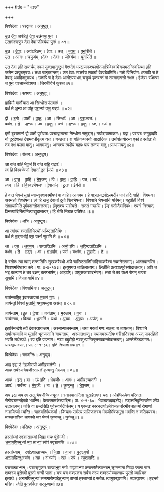 +++
title = "१३७"

+++


विश्वेदेवाः। भरद्वाजः। अनुष्टुप्।

उ॒त दे॑वा॒ अव॑हितं॒ देवा॒ उन्न॑यथा॒ पुनः॑ ।  
उ॒ताग॑श्च॒क्रुषं॑ देवा॒ देवा॑ जी॒वय॑था॒ पुनः॑ ॥ ०१॥

उ॒त । दे॒वाः॒ । अव॑ऽहितम् । देवाः॑ । उत् । न॒य॒थ॒ । पुन॒रिति॑ ।  
उ॒त । आगः॑ । च॒क्रुष॑म् ।दे॒वाः॒ । देवाः॑ । जी॒वय॑थ । पुन॒रिति॑ ॥

उत देवा इति सप्तर्चम् नवमं सुक्तमानुष्टुभं वैश्वदेवं भरद्वाजकश्यपगोतमात्रिविश्वामित्रजमदग्निवसिष्था इति क्रमेन प्रत्युचमृषयः। तथा चानुक्रान्तम्। उत देवाः सप्तर्षय एकार्चा वैश्वदेवमिति। गतो विनियोगः॥उतापि च हे देवाह् अवहितमुन्नयथ। उतापि च हे देवाः आगोऽपराधम् चक्रुषं कृतवन्तं मां तस्मादागसो रक्षत। हे देवाः रक्षित्वा च पुनः पश्चाज्जीवयथ। चिरजीविनं कुरुत॥१॥

विश्वेदेवाः। कश्यपः। अनुष्टुप्।

द्वावि॒मौ वातौ॑ वात॒ आ सिन्धो॒रा प॑रा॒वतः॑ ।  
दक्षं॑ ते अ॒न्य आ वा॑तु॒ परा॒न्यो वा॑तु॒ यद्रपः॑ ॥ ०२॥

द्वौ । इ॒मौ । वातौ॑ । वा॒तः॒ । आ । सिन्धोः॑ । आ । प॒रा॒ऽवतः॑ ।  
दक्ष॑म् । ते॒ । अ॒न्यः । आ । वा॒तु॒ । परा॑ । अ॒न्यः । वा॒तु॒ । यत् । रपः॑ ॥

इमौ दृश्यमानौ द्वौ वातौ पुरोवातः पश्चाद्वातश्चा सिन्धोरा समुद्रात्। मर्यादायामाकारः। यद्वा। परावतः समुद्रादपि यो दूरदेशस्तं देशमवधीकृत्य वातः। गच्छतः। वा गतिगन्धनयोः आदादिकः। तयोर्वातयोरन्य एको हे स्तोतः ते तव दक्षं बलमा वातु। आगमयतु। अन्यश्च त्वदीयं यद्रपः पापं तत्नरा वातु। प्राअगमयतु॥२॥

विश्वेदेवाः। गोतमः। अनुष्टुप्।

आ वा॑त वाहि भेष॒जं वि वा॑त वाहि॒ यद्रपः॑ ।  
त्वं हि वि॒श्वभे॑षजो दे॒वानां॑ दू॒त ईय॑से ॥ ०३॥

आ । वा॒त॒ । वा॒हि॒ । भे॒ष॒जम् । वि । वा॒त॒ । वा॒हि॒ । यत् । रपः॑ ।  
त्वम् । हि । वि॒श्वऽभे॑षजः । दे॒वाना॑म् । दू॒तः । ईय॑से ॥

हे वात भेषजं सुखं व्याध्युपशमनमौषधं वा वाहि। आगमय। हे वाअतयद्रपोऽस्मदीयं पापं तद्वि वाहि। विगमय। अस्मत्तो विश्लेषय। त्वं हि खलु देवानां दूतो विश्वभेषजः। विश्वानि भेषजानि यस्मिन्। बहुव्रीहौ विश्वं संज्ञायामिति पूर्वपदान्तोदात्तत्वम्। ईदृशश्च सन्नीयसे। सततं गच्छसि। ईङ् गतौ दैवादिकः। श्यनो नित्त्वात् ञ्नित्यादिर्नित्यमित्याद्युदात्तत्वम्। हि चेति निघात प्रतिषेधः॥३॥

विश्वेदेवाः। अत्रिः। अनुष्टुप्।

आ त्वा॑गमं॒ शन्ता॑तिभि॒रथो॑ अरि॒ष्टता॑तिभिः ।  
दक्षं॑ ते भ॒द्रमाभा॑र्षं॒ परा॒ यक्ष्मं॑ सुवामि ते ॥ ०४॥

आ । त्वा॒ । अ॒ग॒म॒म् । शन्ता॑तिऽभिः । अथो॒ इति॑ । अ॒रि॒ष्टता॑तिऽभिः ।  
दक्ष॑म् । ते॒ । भ॒द्रम् । आ । अ॒भा॒र्ष॒म् । परा॑ । यक्ष्म॑म् । सु॒वा॒मि॒ । ते॒ ॥

हे स्तोतः त्वा त्वाम् शन्तातिभिः सुखकरैरथो अपि चारिष्टतातिभिरहिंसाकरैश्च रक्शनैरागमम्। आगतवानस्मि। शिवशमरिष्टस्य करे। पा. ४-४-१४३। इत्युभयत्र तातिल्प्रत्ययः। लितीति प्रत्ययात्पूर्वस्योदात्तत्वम्। अपि च भद्रं कल्याणं ते तव दक्षम् बलमभार्षम्। आहार्षम्। वायुसकाशादानैषम्। तथा ते तव यक्ष्मं रोगम् च परा सुवामि। विनाशयामि॥४॥

विश्वेदेवाः। विश्वामित्रः। अनुष्टुप्।

त्राय॑न्तामि॒ह दे॒वास्त्राय॑तां म॒रुतां॑ ग॒णः ।  
त्राय॑न्तां॒ विश्वा॑ भू॒तानि॒ यथा॒यम॑र॒पा अस॑त् ॥ ०५॥

त्राय॑न्ताम् । इ॒ह । दे॒वाः । त्राय॑ताम् । म॒रुता॑म् । ग॒णः ।  
त्राय॑न्ताम् । विश्वा॑ । भू॒तानि॑ । यथा॑ । अ॒यम् । अ॒र॒पाः । अस॑त् ॥

इहास्मिन्देशे सर्वे देवास्त्रायन्ताम्। अस्मान्पालयन्ताम्। तथा मरुतां गणः सङ्घः स त्रायताम्। विश्वानि सर्वान्यन्यानि च भुतानि भूतजातानि त्रायन्ताम्। अस्मान्रक्षन्तु। यथायमस्मदीयः शरीरादिररपा असत् पापरहितो भवति तथेत्यर्थः। रप इति पापनाम। नञा बहुव्रीहौ नञ्सुभ्यामित्युत्तरपदान्तोदात्तत्वम्। अस्तेर्लेट्यडागमः। यावद्यथाभ्याम्। पा. ८-१-३६। इति निघाताभावः॥५॥

विश्वेदेवाः। जमदग्निः। अनुष्टुप्।

आप॒ इद्वा उ॑ भेष॒जीरापो॑ अमीव॒चात॑नीः ।  
आपः॒ सर्व॑स्य भेष॒जीस्तास्ते॑ कृण्वन्तु भेष॒जम् ॥ ०६॥

आपः॑ । इत् । वा॒ । ऊं॒ इति॑ । भे॒ष॒जीः । आपः॑ । अ॒मी॒व॒ऽचात॑नीः ।  
आपः॑ । सर्व॑स्य । भे॒ष॒जीः । ताः । ते॒ । कृ॒ण्व॒न्तु॒ । भे॒ष॒जम् ॥

अप इद्वा अप एव खलु भेषजीर्भेषजभूताः। स्नानपानादिना सुखहेतवः। यद्वा। ओषधिरूपेण परिणता रोगोपशमनहेतवो भवन्ति। केवलमामकेत्यादिना। पा. ४-१-३०। भेषजशब्दाद्ङीप्। उदात्तनिव्रुत्तिस्वरेण ङीप उदात्तत्वम्। जसि वा छन्दसिति पूर्वसवर्णदीर्घत्वम्। य एवमतः कारनदापोऽमीवचातनीरमीवचातन्यो रोगाणां नाशयित्र्यो भवन्ति। चातयतिर्वधकर्मा। किंचापः सर्वस्य प्राणिजातस्य भेषजीर्भेषजभुता भवन्ति न कतिपयस्य। तास्तथाविधा आपस्ते तव भेषजं कृण्वन्तु। कुर्वन्तु॥६॥

विश्वेदेवाः। वसिष्ठः। अनुष्टुप्।

हस्ता॑भ्यां॒ दश॑शाखाभ्यां जि॒ह्वा वा॒चः पु॑रोग॒वी ।  
अ॒ना॒म॒यि॒त्नुभ्यां॑ त्वा॒ ताभ्यां॒ त्वोप॑ स्पृशामसि ॥ ०७॥

हस्ता॑भ्याम् । दश॑ऽशाखाभ्याम् । जि॒ह्वा । वा॒चः । पु॒रः॒ऽग॒वी ।  
अ॒ना॒म॒यि॒त्नुऽभ्या॑म् । त्वा॒ । ताभ्या॑म् । त्वा॒ । उप॑ । स्पृ॒शा॒म॒सि॒ ॥

दशशाखाभ्याम्। दशाङ्गुलयः शाखाभुत ययोः तादृशाभ्यां प्रजापतेर्हस्ताभ्याम् सृज्यमाना जिह्वा रसना वाचः शब्दस्य पुरोगवी पुरतो गन्त्री जाता। यत्र यत्र शब्दस्तत्र सर्वत्र तस्य शब्दस्योच्चारणाय पुरतो व्याप्रियत इत्यर्थः। अनामयित्नुभ्यां सम्यगारोग्यहेतुभ्याम् ताभ्यां हस्ताभ्यां हे स्तोतः त्वामुपस्पृशामि। उपस्पृशामः। इदन्तो मसिः। त्वेति पुनरुक्तिः पारपूरणार्था॥७॥